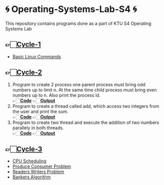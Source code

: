 
# 🌀 Operating-Systems-Lab-S4 🌀
This repository contains programs done as a part of KTU S4 Operating Systems Lab

## 👉🏻[Cycle-1](Cycle-1)

 - [Basic Linux Commands](Cycle-1/Linux_Commands.md)

## 👉🏻[Cycle-2](Cycle-2)


 1. Program to create 2 process one parent process must bring odd numbers up to limit n. At the same time child process must bring even numbers up to n. Also print the process id.<br>👉🏻[**Code**](Cycle-2/1_odd-even.c)  👉🏻[**Output**](Cycle-2/images/output_1.png)
 2. Program to create a thread called add, which access two integers from the user and print the sum.<br>👉🏻[**Code**](Cycle-2/2_single-thread.c)  👉🏻[**Output**](Cycle-2/images/output_2.png)
 3. Program to create two thread and execute the addition of two numbers parallely in both threads.<br>👉🏻[**Code**](Cycle-2/3_double-thread-sum.c)  👉🏻[**Output**](Cycle-2/images/output_3.png)

## 👉🏻[Cycle-3](Cycle-3)
 - [CPU Scheduling](Cycle-3)
 - [Produce Consumer Problem](Cycle-3/Producer-Consumer-Problem)
 - [Readers Writers Problem](Others/Reader-Writer.c)
 - [Bankers Algorithm](Others/Bankers.c )

